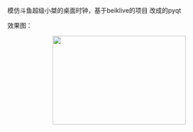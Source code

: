 模仿斗鱼超级小桀的桌面时钟，基于beiklive的项目 改成的pyqt

效果图：
<div align=center> <img width="300" height="200" src="https://github.com/rikkely/Desktop_Clock/blob/master/clock.gif"/> </div>
